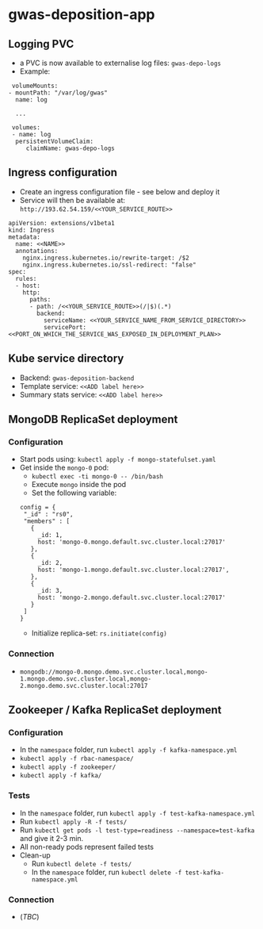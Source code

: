 # gwas-deposition-app

## Logging PVC
 * a PVC is now available to externalise log files: `gwas-depo-logs`
 * Example:
 ```
  volumeMounts:
 - mountPath: "/var/log/gwas"
   name: log

   ...
   
  volumes:
  - name: log
   persistentVolumeClaim:
      claimName: gwas-depo-logs
 ```

## Ingress configuration

 * Create an ingress configuration file - see below and deploy it
 * Service will then be available at: `http://193.62.54.159/<<YOUR_SERVICE_ROUTE>>`

```
apiVersion: extensions/v1beta1
kind: Ingress
metadata:
  name: <<NAME>>
  annotations:
    nginx.ingress.kubernetes.io/rewrite-target: /$2
    nginx.ingress.kubernetes.io/ssl-redirect: "false"
spec:
  rules:
  - host:
    http:
      paths:
      - path: /<<YOUR_SERVICE_ROUTE>>(/|$)(.*)
        backend:
          serviceName: <<YOUR_SERVICE_NAME_FROM_SERVICE_DIRECTORY>>
          servicePort: <<PORT_ON_WHICH_THE_SERVICE_WAS_EXPOSED_IN_DEPLOYMENT_PLAN>>
```

## Kube service directory

 * Backend: `gwas-deposition-backend`
 * Template service: `<<ADD label here>>`
 * Summary stats service: `<<ADD label here>>`
 
## MongoDB ReplicaSet deployment

### Configuration

 * Start pods using: `kubectl apply -f mongo-statefulset.yaml`
 * Get inside the `mongo-0` pod:
    * `kubectl exec -ti mongo-0 -- /bin/bash`
    * Execute `mongo` inside the pod
    * Set the following variable:
    ```
    config = {
     "_id" : "rs0",
     "members" : [
       {
         _id: 1,
         host: 'mongo-0.mongo.default.svc.cluster.local:27017'
       },
       {
         _id: 2,
         host: 'mongo-1.mongo.default.svc.cluster.local:27017',
       },
       {
         _id: 3,
         host: 'mongo-2.mongo.default.svc.cluster.local:27017'
       }
     ]
    }
    ```
    * Initialize replica-set: `rs.initiate(config)`
  
### Connection
 * `mongodb://mongo-0.mongo.demo.svc.cluster.local,mongo-1.mongo.demo.svc.cluster.local,mongo-2.mongo.demo.svc.cluster.local:27017`

## Zookeeper / Kafka ReplicaSet deployment

### Configuration

 * In the `namespace` folder, run `kubectl apply -f kafka-namespace.yml`
 * `kubectl apply -f rbac-namespace/`
 * `kubectl apply -f zookeeper/`
 * `kubectl apply -f kafka/`

### Tests

 * In the `namespace` folder, run `kubectl apply -f test-kafka-namespace.yml`
 * Run `kubectl apply -R -f tests/`
 * Run `kubectl get pods -l test-type=readiness --namespace=test-kafka` and give it 2-3 min.
 * All non-ready pods represent failed tests
 * Clean-up
   * Run `kubectl delete -f tests/`
   * In the `namespace` folder, run `kubectl delete -f test-kafka-namespace.yml`

### Connection

 * (_TBC_)